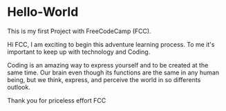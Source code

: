 # Hello-World
This is my first Project with FreeCodeCamp (FCC).

Hi FCC, I am exciting to begin this adventure learning process. To me it's important to keep up
with technology and Coding. 

Coding is an amazing way to express yourself and to be created at the same time. Our brain even 
though its functions are the same in any human being, but we think, express, and perceive the 
world in so differents outlook.

Thank you for priceless effort FCC
